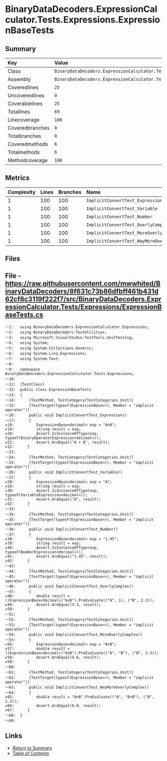 ﻿# BinaryDataDecoders.ExpressionCalculator.Tests.Expressions.ExpressionBaseTests

## Summary

| Key             | Value                                                                           |
| :-------------- | :------------------------------------------------------------------------------ |
| Class           | `BinaryDataDecoders.ExpressionCalculator.Tests.Expressions.ExpressionBaseTests` |
| Assembly        | `BinaryDataDecoders.ExpressionCalculator.Tests`                                 |
| Coveredlines    | `25`                                                                            |
| Uncoveredlines  | `0`                                                                             |
| Coverablelines  | `25`                                                                            |
| Totallines      | `69`                                                                            |
| Linecoverage    | `100`                                                                           |
| Coveredbranches | `0`                                                                             |
| Totalbranches   | `0`                                                                             |
| Coveredmethods  | `6`                                                                             |
| Totalmethods    | `6`                                                                             |
| Methodcoverage  | `100`                                                                           |

## Metrics

| Complexity | Lines | Branches | Name                                       |
| :--------- | :---- | :------- | :----------------------------------------- |
| 1          | 100   | 100      | `ImplicitConvertTest_Expression`           |
| 1          | 100   | 100      | `ImplicitConvertTest_Variable`             |
| 1          | 100   | 100      | `ImplicitConvertTest_Number`               |
| 1          | 100   | 100      | `ImplicitConvertTest_OverlyComplex`        |
| 1          | 100   | 100      | `ImplicitConvertTest_MoreOverlyComplex`    |
| 1          | 100   | 100      | `ImplicitConvertTest_WayMoreOverlyComplex` |

## Files

## File - https://raw.githubusercontent.com/mwwhited/BinaryDataDecoders/8f631c73b86dfbff461b431d62cf8c3119f222f7/src/BinaryDataDecoders.ExpressionCalculator.Tests/Expressions/ExpressionBaseTests.cs

```CSharp
〰1:   using BinaryDataDecoders.ExpressionCalculator.Expressions;
〰2:   using BinaryDataDecoders.TestUtilities;
〰3:   using Microsoft.VisualStudio.TestTools.UnitTesting;
〰4:   using System;
〰5:   using System.Collections.Generic;
〰6:   using System.Linq.Expressions;
〰7:   using System.Text;
〰8:   
〰9:   namespace BinaryDataDecoders.ExpressionCalculator.Tests.Expressions;
〰10:  
〰11:  [TestClass]
〰12:  public class ExpressionBaseTests
〰13:  {
〰14:      [TestMethod, TestCategory(TestCategories.Unit)]
〰15:      [TestTarget(typeof(ExpressionBase<>), Member = "implicit operator")]
〰16:      public void ImplicitConvertTest_Expression()
〰17:      {
✔18:          ExpressionBase<decimal> exp = "A+B";
✔19:          string result = exp;
✔20:          Assert.IsInstanceOfType(exp, typeof(BinaryOperatorExpression<decimal>));
✔21:          Assert.AreEqual("A + B", result);
✔22:      }
〰23:  
〰24:      [TestMethod, TestCategory(TestCategories.Unit)]
〰25:      [TestTarget(typeof(ExpressionBase<>), Member = "implicit operator")]
〰26:      public void ImplicitConvertTest_Variable()
〰27:      {
✔28:          ExpressionBase<decimal> exp = "A";
✔29:          string result = exp;
✔30:          Assert.IsInstanceOfType(exp, typeof(VariableExpression<decimal>));
✔31:          Assert.AreEqual("A", result);
✔32:      }
〰33:  
〰34:      [TestMethod, TestCategory(TestCategories.Unit)]
〰35:      [TestTarget(typeof(ExpressionBase<>), Member = "implicit operator")]
〰36:      public void ImplicitConvertTest_Number()
〰37:      {
✔38:          ExpressionBase<decimal> exp = "1.45";
✔39:          string result = exp;
✔40:          Assert.IsInstanceOfType(exp, typeof(NumberExpression<decimal>));
✔41:          Assert.AreEqual("1.45", result);
✔42:      }
〰43:  
〰44:      [TestMethod, TestCategory(TestCategories.Unit)]
〰45:      [TestTarget(typeof(ExpressionBase<>), Member = "implicit operator")]
〰46:      public void ImplicitConvertTest_OverlyComplex()
〰47:      {
✔48:          double result = ((ExpressionBase<decimal>)"A+B").PreEvaluate(("A", 1), ("B", 2.3));
✔49:          Assert.AreEqual(3.3, result);
✔50:      }
〰51:  
〰52:      [TestMethod, TestCategory(TestCategories.Unit)]
〰53:      [TestTarget(typeof(ExpressionBase<>), Member = "implicit operator")]
〰54:      public void ImplicitConvertTest_MoreOverlyComplex()
〰55:      {
✔56:          ExpressionBase<decimal> exp = "A+B";
✔57:          double result = ((ExpressionBase<decimal>)"A+B").PreEvaluate(("A", "B"), ("B", 2.3));
✔58:          Assert.AreEqual(4.6, result);
✔59:      }
〰60:  
〰61:      [TestMethod, TestCategory(TestCategories.Unit)]
〰62:      [TestTarget(typeof(ExpressionBase<>), Member = "implicit operator")]
〰63:      public void ImplicitConvertTest_WayMoreOverlyComplex()
〰64:      {
✔65:          double result = "A+B".PreEvaluate(("A", "B+B"), ("B", 2.3));
✔66:          Assert.AreEqual(6.9, result);
✔67:      }
〰68:  }
〰69:  
```

## Links

* [Return to Summary](Summary.md)
* [Table of Contents](../TOC.md)

